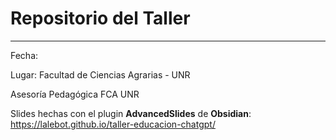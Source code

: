 # Repositorio del Taller
---

Fecha:

Lugar: Facultad de Ciencias Agrarias - UNR

Asesoría Pedagógica FCA UNR

Slides hechas con el plugin __AdvancedSlides__ de __Obsidian__: https://lalebot.github.io/taller-educacion-chatgpt/
